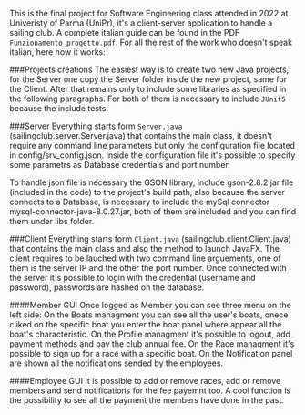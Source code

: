 ﻿This is the final project for Software Engineering class attended in 2022 at Univeristy of Parma (UniPr), it's a client-server application to handle a sailing club. 
A complete italian guide can be found in the PDF `Funzionamento_progetto.pdf`.
For all the rest of the work who doesn't speak italian, here how it works:

###Projects creations
The easiest way is to create two new Java projects, for the Server one copy the Server folder inside the new project, same for the Client. After that remains only to include some libraries as specified in the following paragraphs.
For both of them is necessary to include `JUnit5` because the include tests.

###Server
Everything starts form `Server.java` (sailingclub.server.Server.java) that contains the main class, it doesn't require any command line parameters but only the configuration file located in config/srv_config.json. Inside the configuration file it's possible to specify some parametrs as Database credentials and port number.

To handle json file is necessary the GSON library, include gson-2.8.2.jar file (included in the code) to the project's build path, also because the server connects to a Database, is necessary to include the mySql connector mysql-connector-java-8.0.27.jar, both of them are included and you can find them under libs folder.

###Client
Everything starts form `Client.java` (sailingclub.client.Client.java) that contains the main class and also the method to launch JavaFX. The client requires to be lauched with two command line arguements, one of them is the server IP and the other the port number.
Once connected with the server it's possible to login with the credential (username and password), passwords are hashed on the database.

####Member GUI
Once logged as Member you can see three menu on the left side:
On the Boats managment you can see all the user's boats, onece cliked on the specific boat you enter the boat panel where appear all the boat's characteristic.
On the Profile managment it's possible to logout, add payment methods and pay the club annual fee.
On the Race managment it's possible to sign up for a race with a specific boat.
On the Notification panel are shown all the notifications sended by the employees.

####Employee GUI
It is possible to add or remove races, add or remove members and send notifications for the fee payemnt too.
A cool function is the possibility to see all the payment the members have done in the past.

